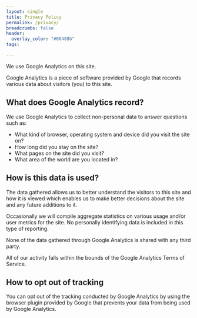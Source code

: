 ```yaml
---
layout: single
title: Privacy Policy
permalink: /privacy/
breadcrumbs: false
header:
  overlay_color: "#00488b"
tags:

---
```



We use Google Analytics on this site.

Google Analytics is a piece of software provided by Google that records various data about visitors (you) to this site.

## What does Google Analytics record?

We use Google Analytics to collect non-personal data to answer questions such as:

  - What kind of browser, operating system and device did you visit the site on?
  - How long did you stay on the site?
  - What pages on the site did you visit?
  - What area of the world are you located in?

## How is this data is used?

The data gathered allows us to better understand the visitors to this site and how it is viewed which enables us to make better decisions about the site and any future additions to it.

Occasionally we will compile aggregate statistics on various usage and/or user metrics for the site. No personally identifying data is included in this type of reporting.

None of the data gathered through Google Analytics is shared with any third party.

All of our activity falls within the bounds of the Google Analytics Terms of Service.

## How to opt out of tracking

You can opt out of the tracking conducted by Google Analytics by using the browser plugin provided by Google that prevents your data from being used by Google Analytics.